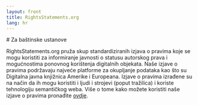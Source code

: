 ```yaml
---
layout: front
title: RightsStatements.org
lang: hr
---
```


<div class="box">
# Za baštinske ustanove

RightsStatements.org pruža skup standardiziranih izjava o pravima koje se mogu koristiti za informiranje javnosti o statusu autorskog prava i mogućnostima ponovnog korištenja digitalnih objekata. Naše izjave o pravima podržavaju najveće platforme za okupljanje podataka kao što su Digitalna javna knjižnica Amerike i Europeana. Izjave o pravima izrađene su na način da ih mogu koristiti i ljudi i strojevi (poput tražilica) i koriste tehnologiju semantičkog weba. Više o tome kako možete koristiti naše izjave o pravima pronađite [ovdje](/en/documentation#use-by-cultural-heritage-institutions).
</div>
